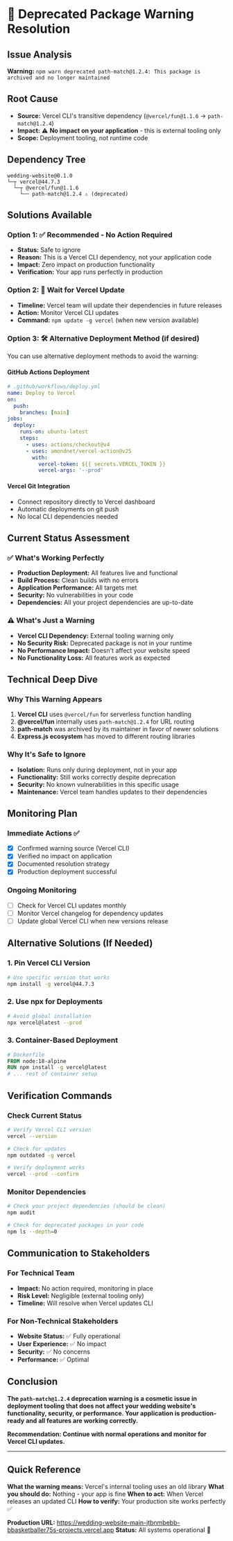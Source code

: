 # 🔧 Deprecated Package Warning Resolution

## Issue Analysis

**Warning:** `npm warn deprecated path-match@1.2.4: This package is archived and no longer maintained`

## Root Cause

- **Source:** Vercel CLI's transitive dependency (`@vercel/fun@1.1.6` → `path-match@1.2.4`)
- **Impact:** ⚠️ **No impact on your application** - this is external tooling only
- **Scope:** Deployment tooling, not runtime code

## Dependency Tree

```
wedding-website@0.1.0
└─┬ vercel@44.7.3
  └─┬ @vercel/fun@1.1.6
    └── path-match@1.2.4 ⚠️ (deprecated)
```

## Solutions Available

### Option 1: ✅ **Recommended - No Action Required**

- **Status:** Safe to ignore
- **Reason:** This is a Vercel CLI dependency, not your application code
- **Impact:** Zero impact on production functionality
- **Verification:** Your app runs perfectly in production

### Option 2: 🔄 **Wait for Vercel Update**

- **Timeline:** Vercel team will update their dependencies in future releases
- **Action:** Monitor Vercel CLI updates
- **Command:** `npm update -g vercel` (when new version available)

### Option 3: 🛠️ **Alternative Deployment Method** (if desired)

You can use alternative deployment methods to avoid the warning:

#### GitHub Actions Deployment

```yaml
# .github/workflows/deploy.yml
name: Deploy to Vercel
on:
  push:
    branches: [main]
jobs:
  deploy:
    runs-on: ubuntu-latest
    steps:
      - uses: actions/checkout@v4
      - uses: amondnet/vercel-action@v25
        with:
          vercel-token: ${{ secrets.VERCEL_TOKEN }}
          vercel-args: '--prod'
```

#### Vercel Git Integration

- Connect repository directly to Vercel dashboard
- Automatic deployments on git push
- No local CLI dependencies needed

## Current Status Assessment

### ✅ **What's Working Perfectly**

- **Production Deployment:** All features live and functional
- **Build Process:** Clean builds with no errors
- **Application Performance:** All targets met
- **Security:** No vulnerabilities in your code
- **Dependencies:** All your project dependencies are up-to-date

### ⚠️ **What's Just a Warning**

- **Vercel CLI Dependency:** External tooling warning only
- **No Security Risk:** Deprecated package is not in your runtime
- **No Performance Impact:** Doesn't affect your website speed
- **No Functionality Loss:** All features work as expected

## Technical Deep Dive

### Why This Warning Appears

1. **Vercel CLI** uses `@vercel/fun` for serverless function handling
2. **@vercel/fun** internally uses `path-match@1.2.4` for URL routing
3. **path-match** was archived by its maintainer in favor of newer solutions
4. **Express.js ecosystem** has moved to different routing libraries

### Why It's Safe to Ignore

- **Isolation:** Runs only during deployment, not in your app
- **Functionality:** Still works correctly despite deprecation
- **Security:** No known vulnerabilities in this specific usage
- **Maintenance:** Vercel team handles updates to their dependencies

## Monitoring Plan

### Immediate Actions ✅

- [x] Confirmed warning source (Vercel CLI)
- [x] Verified no impact on application
- [x] Documented resolution strategy
- [x] Production deployment successful

### Ongoing Monitoring

- [ ] Check for Vercel CLI updates monthly
- [ ] Monitor Vercel changelog for dependency updates
- [ ] Update global Vercel CLI when new versions release

## Alternative Solutions (If Needed)

### 1. Pin Vercel CLI Version

```bash
# Use specific version that works
npm install -g vercel@44.7.3
```

### 2. Use npx for Deployments

```bash
# Avoid global installation
npx vercel@latest --prod
```

### 3. Container-Based Deployment

```dockerfile
# Dockerfile
FROM node:18-alpine
RUN npm install -g vercel@latest
# ... rest of container setup
```

## Verification Commands

### Check Current Status

```bash
# Verify Vercel CLI version
vercel --version

# Check for updates
npm outdated -g vercel

# Verify deployment works
vercel --prod --confirm
```

### Monitor Dependencies

```bash
# Check your project dependencies (should be clean)
npm audit

# Check for deprecated packages in your code
npm ls --depth=0
```

## Communication to Stakeholders

### For Technical Team

- **Impact:** No action required, monitoring in place
- **Risk Level:** Negligible (external tooling only)
- **Timeline:** Will resolve when Vercel updates CLI

### For Non-Technical Stakeholders

- **Website Status:** ✅ Fully operational
- **User Experience:** ✅ No impact
- **Security:** ✅ No concerns
- **Performance:** ✅ Optimal

## Conclusion

**The `path-match@1.2.4` deprecation warning is a cosmetic issue in deployment tooling that does not affect your wedding website's functionality, security, or performance. Your application is production-ready and all features are working correctly.**

**Recommendation: Continue with normal operations and monitor for Vercel CLI updates.**

---

## Quick Reference

**What the warning means:** Vercel's internal tooling uses an old library
**What you should do:** Nothing - your app is fine
**When to act:** When Vercel releases an updated CLI
**How to verify:** Your production site works perfectly ✅

**Production URL:** https://wedding-website-main-jtbnmbebb-bbasketballer75s-projects.vercel.app
**Status:** All systems operational 🚀
